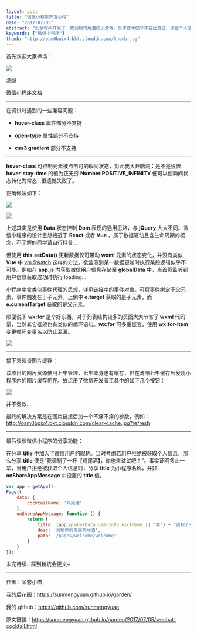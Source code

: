 ```yaml
---
layout: post
title: "微信小程序开发心得"
date: "2017-07-05"
abstract: "业余时间开发了一枚调制鸡尾酒的小游戏，具体技术细节不在此赘述，谈些个人感受。"
keywords: ["微信小程序"]
thumb: "http://osm0bpix4.bkt.clouddn.com/thumb.jpg"
---
```


首先欢迎大家捧场：

![](http://osm0bpix4.bkt.clouddn.com/wxcode.jpg)

[源码](https://github.com/sunmengyuan/note/tree/master/wechat/cocktail) 

[微信小程序文档](https://mp.weixin.qq.com/debug/wxadoc/introduction/index.html?t=2017621)

*****

在调试时遇到的一些兼容问题：

+ __hover-class__ 属性部分不支持

+ __open-type__ 属性部分不支持
 
+ __css3 gradient__ 部分不支持

*****

__hover-class__ 可控制元素被点击时的瞬间状态，对此我大开脑洞：是不是设置 __hover-stay-time__ 的值为正无穷 __Number.POSITIVE_INFINITY__ 便可以使瞬间状态转化为常态...很遗憾失败了。

正确做法如下：

![](http://osm0bpix4.bkt.clouddn.com/example1-code1.jpg)

![](http://osm0bpix4.bkt.clouddn.com/example1-code2.jpg)

上述其实是使用 __Data__ 状态控制 __Dom__ 表现的通用思路，与 __jQuery__ 大大不同。微信小程序的设计思想接近于 __React__ 或者 __Vue__ ，属于数据驱动且含生命周期的概念，不了解的同学请自行科普...

但使用 __this.setData()__ 更新数据仅可带动 __wxml__ 元素的状态变化，并没有类似 __Vue__ 中 [vm.$watch](http://cn.vuejs.org/v2/api/#vm-watch) 这样的方法。欲监测到某一数据更新时执行某段逻辑似乎不可能。例如在 __app.js__ 内获取微信用户信息存储至 __globalData__ 中，当首页监听到用户信息获取成功时执行 loading...

小程序中含类似事件代理的思想，详见[链接](https://mp.weixin.qq.com/debug/wxadoc/dev/framework/view/wxml/event.html)中的事件对象。可将事件绑定于父元素，事件触发在于子元素。上例中 __e.target__ 获取的是子元素，而 __e.currentTarget__ 获取的是父元素。

顺便说下 __wx:for__ 是个好东西，对于列表结构较多的页面大大节省了 __wxml__ 代码量，当然其它框架也有类似的循环语句。__wx:for__ 可多重嵌套，使用 __wx:for-item__ 变更循环变量名以防止混淆。

![](http://osm0bpix4.bkt.clouddn.com/example2-code.jpg)

*****

接下来谈谈图片缓存：

该项目的图片资源使用七牛管理，七牛本身也有缓存，但在清除七牛缓存后发现小程序内的图片缓存仍在。故点击了微信开发者工具中的如下几个按钮：

![](http://osm0bpix4.bkt.clouddn.com/clear-cache.jpg)

并不奏效...

最终的解决方案是在图片链接后加一个不痛不痒的参数，例如：http://osm0bpix4.bkt.clouddn.com/clear-cache.jpg?refresh

*****

最后谈谈微信小程序的分享功能：

在分享 __title__ 中加入了微信用户的昵称。当时考虑若用户拒绝被获取个人信息，那么分享 __title__ 便是“我调制了一杯【鸡尾酒】，你也来试试吧！”。事实证明多此一举，当用户拒绝被获取个人信息时，分享 __title__ 为小程序名称，并非 __onShareAppMessage__ 中设置的 __title__ 值。

```js
var app = getApp();
Page({
    data: {
        cocktailName: '鸡尾酒'
    },
    onShareAppMessage: function () {
        return {
            title: (app.globalData.userInfo.nickName || '我') + '调制了一杯【' + this.data.cocktailName + '】，你也来试试吧！',
            desc: '调制你的专属鸡尾酒',
            path: '/pages/welcome/welcome'
        }
    }
});
```

未完待续...踩到新坑会更文~

*****

作者：呆恋小喵

我的后花园：<https://sunmengyuan.github.io/garden/>

我的 github：<https://github.com/sunmengyuan>

原文链接：<https://sunmengyuan.github.io/garden/2017/07/05/wechat-cocktail.html>
